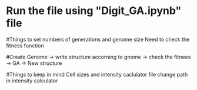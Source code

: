 # Run the file using "Digit_GA.ipynb" file

#Things to set
numbers of generations and genome size
Need to check the fitness function

#Create Genome -> write structure accorning to gnome -> check the fitnees -> GA -> New structure

#Things to keep in mind
Cell sizes and intensity caclulator file
change path in intensity calculator
